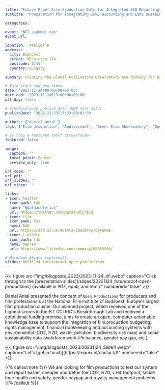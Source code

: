 ```yaml
---
title: "Future Proof Film Production Data for Integrated ESG Reporting"
subtitle: "Preparation for integrating IFRS accounting and ESRS sustainability standards"

categories:

event: "NFI szakmai nap" 
event_url: 

location:  Atelier H
address:
  city: Budapest
  street: Róna utca 174
  postcode: 1145
  country: Hungary

summary: Piloting the Global Pollinators Observatory and looking for partners for our idea about building a knowledge system that employs millions of bees into monitoring the ecosystem and the downstream of many food value chains. 

# Talk start and end times.
date: '2023-11-24T09:00:00+00:00'
date_end: '2023-11-24T13:00:00+00:00'
all_day: false

# Schedule page publish date (NOT talk date).
publishDate: '2023-11-23T17:33:00+01:00'

authors: ["daniel_antal"]
tags: ["Film production", "Audiovisual", "Green Film Observatory", "Open Productions"]

# Is this a featured talk? (true/false)
featured: false

image:
  caption: ''
  focal_point: Center
  preview_only: true

url_code: ''
url_pdf: ''
url_slides: ''
url_video: ''

links:
- icon: twitter
  icon_pack: fab
  name: "@dataandlyrics"
  url: https://twitter.com/dataandlyrics
- icon: film
  icon_pack: fas
  name: DAE
  url: https://dcc.ac.uk/events/idcc24/programme
- icon: linkedin
  icon_pack: fab
  name: Reprex
  url: https://www.linkedin.com/company/68855596/

# Markdown Slides (optional).
slides: 20231124_futureproof-open-productions
---
```

<td style="text-align: center;">{{< figure src="img/blogposts_2023/2023-11-24_nfi.webp" caption="Click through to the [presentation slides](/slides/20231124_futureproof-open-productions) (available in PDF, epub, and html)." numbered="false" >}}</td>


Daniel Antal presented the concept of `Open Productions` for producers and film professionals at the National Film Institute of Budapest, Europe's largest film production cluster.  Our planned project, which received one of the highest scores in the EIT CCI KIC's Breakthrough Lab and received a conditional funding promise, aims to create an open, computer-actionable knowledge base to support the integration of film production budgeting, rights management, financial bookkeeping and accounting systems with environmental (CO2, H2O, waste, pollution, biodiversity risk map) and social sustainability data (workforce work-life balance, gender pay gap, etc.)  

<td style="text-align: center;">{{< figure src="/img/blogposts_2023/20231124_Slide11.webp" caption="Let's [get in touch](https://reprex.nl/contact/)!" numbered="false" >}}</td>

{{% callout note %}}
We are looking for film productions to test our system and report easier, cheaper and better the CO2, H2O, CH4 footprint, tackle their health and safety, gender paygap and royalty management problems.
{{% /callout %}}



